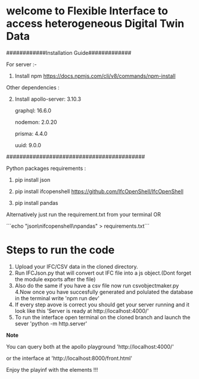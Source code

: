 # welcome to Flexible Interface to access heterogeneous Digital Twin Data

############Installation Guide#############

For server :-

1. Install npm 
https://docs.npmjs.com/cli/v8/commands/npm-install

Other dependencies :

2. Install 
    apollo-server: 3.10.3
    
    graphql: 16.6.0
    
    nodemon: 2.0.20
    
    prisma: 4.4.0
    
    uuid: 9.0.0
    
 ##########################################
 
 Python packages requirements : 
 
 1. pip install json
 2. pip install ifcopenshell
 https://github.com/IfcOpenShell/IfcOpenShell
 
 3. pip install pandas

 Alternatively just run the requirement.txt from your terminal 
OR

´´´echo "json\nifcopenshell\npandas" > requirements.txt´´´

# Steps to run the code 

1. Upload your IFC/CSV data in the cloned directory.
2. Run IFCJson.py that will convert out IFC file into a js object.(Dont forget the module exports after the file)
3. Also do the same if you have a csv file now run csvobjectmaker.py
4.Now once you have succesfully generated and polulated the database in the terminal write  'npm run dev'
6. If every step avove is correct you should get your server running and it  look like this 'Server is ready at http://localhost:4000/'
5. To run the interface open terminal on the cloned branch and 
launch the sever 'python -m http.server'

**Note**

You can query both at the apollo playground 'http://localhost:4000/'  

or  the interface  at 
'http://localhost:8000/front.html'

Enjoy the playinf with the elements !!!
